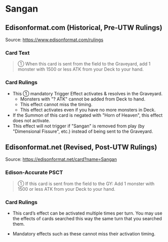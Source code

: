 # Sangan

## Edisonformat.com (Historical, Pre-UTW Rulings)

Source: https://www.edisonformat.com/rulings

### Card Text

> ① When this card is sent from the field to the Graveyard, add 1 monster with 1500 or less ATK from your Deck to your hand.

### Card Rulings

*   This ① mandatory Trigger Effect activates & resolves in the Graveyard.
    *   Monsters with "? ATK" cannot be added from Deck to hand.
    *   This effect cannot miss the timing.
    *   This effect activates even if you have no more monsters in Deck.
*   If the Summon of this card is negated with "Horn of Heaven", this effect does not activate.
*   This effect will not trigger if "Sangan" is removed from play (by "Dimensional Fissure", etc.) instead of being sent to the Graveyard.

## Edisonformat.net (Revised, Post-UTW Rulings)

Source: https://edisonformat.net/card?name=Sangan

### Edison-Accurate PSCT

> ① If this card is sent from the field to the GY:
> Add 1 monster with 1500 or less ATK from your Deck to your hand.

### Card Rulings

*   This card’s effect can be activated multiple times per turn. You may use the effects of cards searched this way the same turn that you searched them.

*   Mandatory effects such as these cannot miss their activation timing.
            